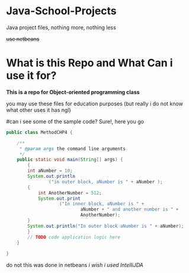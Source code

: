 # Java-School-Projects
Java project files, nothing more, nothing less 

~~use netbeans~~



# **What is this Repo and What Can i use it for?**

**This is a repo for Object-oriented programming class**

you may use these files for education purposes (but really i do not know what other uses it has ngl)

#can i see some of the sample code?
Sure!, here you go


```java
public class MethodCHP4 {

    /**
     * @param args the command line arguments
     */
    public static void main(String[] args) {    
        {
        int aNumber = 10;
        System.out.println
                ("in outer block, aNumber is " + aNumber );
        {
            int AnotherNumber = 512;
            System.out.print
                    ("In inner block, aNumber is " +
                            aNumber + " and another number is " +
                            AnotherNumber);
        }
        System.out.println("In outer block aNumber is " + aNumber);
        }
        // TODO code application logic here
    }
    
}
```
do not this was done in netbeans *i wish i used IntelliJDA*
